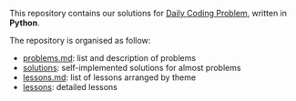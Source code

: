 This repository contains our solutions for [Daily Coding Problem](https://www.dailycodingproblem.com/), written in **Python**.

The repository is organised as follow: 
* [problems.md](problems.md): list and description of problems
* [solutions](solutions): self-implemented solutions for almost problems
* [lessons.md](lessons.md): list of lessons arranged by theme
* [lessons](lessons): detailed lessons

